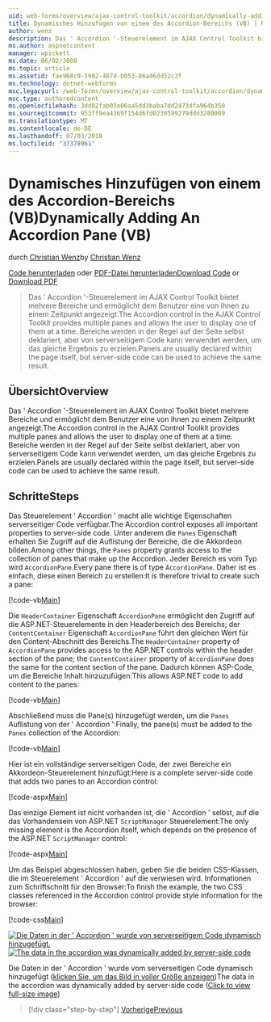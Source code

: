 ```yaml
---
uid: web-forms/overview/ajax-control-toolkit/accordion/dynamically-adding-an-accordion-pane-vb
title: Dynamisches Hinzufügen von einem des Accordion-Bereichs (VB) | Microsoft-Dokumentation
author: wenz
description: Das ' Accordion '-Steuerelement im AJAX Control Toolkit bietet mehrere Bereiche und ermöglicht dem Benutzer eine von ihnen zu einem Zeitpunkt angezeigt. Bereiche werden in der Regel deklariert, w...
ms.author: aspnetcontent
manager: wpickett
ms.date: 06/02/2008
ms.topic: article
ms.assetid: fae968c9-1902-487d-b053-86a46dd52c3f
ms.technology: dotnet-webforms
msc.legacyurl: /web-forms/overview/ajax-control-toolkit/accordion/dynamically-adding-an-accordion-pane-vb
msc.type: authoredcontent
ms.openlocfilehash: 3dd82fab03e06aa5dd3baba7dd24734fa964b350
ms.sourcegitcommit: 953ff9ea4369f154d6fd0239599279ddd3280009
ms.translationtype: MT
ms.contentlocale: de-DE
ms.lasthandoff: 07/03/2018
ms.locfileid: "37378961"
---
```

<a name="dynamically-adding-an-accordion-pane-vb"></a><span data-ttu-id="e7658-104">Dynamisches Hinzufügen von einem des Accordion-Bereichs (VB)</span><span class="sxs-lookup"><span data-stu-id="e7658-104">Dynamically Adding An Accordion Pane (VB)</span></span>
====================
<span data-ttu-id="e7658-105">durch [Christian Wenz](https://github.com/wenz)</span><span class="sxs-lookup"><span data-stu-id="e7658-105">by [Christian Wenz](https://github.com/wenz)</span></span>

<span data-ttu-id="e7658-106">[Code herunterladen](http://download.microsoft.com/download/5/6/d/56d50cef-2011-4c8f-9891-7edc6dc57df9/Accordion2.vb.zip) oder [PDF-Datei herunterladen](http://download.microsoft.com/download/6/7/1/6718d452-ff89-4d3f-a90e-c74ec2d636a3/accordion2VB.pdf)</span><span class="sxs-lookup"><span data-stu-id="e7658-106">[Download Code](http://download.microsoft.com/download/5/6/d/56d50cef-2011-4c8f-9891-7edc6dc57df9/Accordion2.vb.zip) or [Download PDF](http://download.microsoft.com/download/6/7/1/6718d452-ff89-4d3f-a90e-c74ec2d636a3/accordion2VB.pdf)</span></span>

> <span data-ttu-id="e7658-107">Das ' Accordion '-Steuerelement im AJAX Control Toolkit bietet mehrere Bereiche und ermöglicht dem Benutzer eine von ihnen zu einem Zeitpunkt angezeigt.</span><span class="sxs-lookup"><span data-stu-id="e7658-107">The Accordion control in the AJAX Control Toolkit provides multiple panes and allows the user to display one of them at a time.</span></span> <span data-ttu-id="e7658-108">Bereiche werden in der Regel auf der Seite selbst deklariert, aber von serverseitigem Code kann verwendet werden, um das gleiche Ergebnis zu erzielen.</span><span class="sxs-lookup"><span data-stu-id="e7658-108">Panels are usually declared within the page itself, but server-side code can be used to achieve the same result.</span></span>


## <a name="overview"></a><span data-ttu-id="e7658-109">Übersicht</span><span class="sxs-lookup"><span data-stu-id="e7658-109">Overview</span></span>

<span data-ttu-id="e7658-110">Das ' Accordion '-Steuerelement im AJAX Control Toolkit bietet mehrere Bereiche und ermöglicht dem Benutzer eine von ihnen zu einem Zeitpunkt angezeigt.</span><span class="sxs-lookup"><span data-stu-id="e7658-110">The Accordion control in the AJAX Control Toolkit provides multiple panes and allows the user to display one of them at a time.</span></span> <span data-ttu-id="e7658-111">Bereiche werden in der Regel auf der Seite selbst deklariert, aber von serverseitigem Code kann verwendet werden, um das gleiche Ergebnis zu erzielen.</span><span class="sxs-lookup"><span data-stu-id="e7658-111">Panels are usually declared within the page itself, but server-side code can be used to achieve the same result.</span></span>

## <a name="steps"></a><span data-ttu-id="e7658-112">Schritte</span><span class="sxs-lookup"><span data-stu-id="e7658-112">Steps</span></span>

<span data-ttu-id="e7658-113">Das Steuerelement ' Accordion ' macht alle wichtige Eigenschaften serverseitiger Code verfügbar.</span><span class="sxs-lookup"><span data-stu-id="e7658-113">The Accordion control exposes all important properties to server-side code.</span></span> <span data-ttu-id="e7658-114">Unter anderem die `Panes` Eigenschaft erhalten Sie Zugriff auf die Auflistung der Bereiche, die die Akkordeon bilden.</span><span class="sxs-lookup"><span data-stu-id="e7658-114">Among other things, the `Panes` property grants access to the collection of panes that make up the Accordion.</span></span> <span data-ttu-id="e7658-115">Jeder Bereich es vom Typ wird `AccordionPane`.</span><span class="sxs-lookup"><span data-stu-id="e7658-115">Every pane there is of type `AccordionPane`.</span></span> <span data-ttu-id="e7658-116">Daher ist es einfach, diese einen Bereich zu erstellen:</span><span class="sxs-lookup"><span data-stu-id="e7658-116">It is therefore trivial to create such a pane:</span></span>

[!code-vb[Main](dynamically-adding-an-accordion-pane-vb/samples/sample1.vb)]

<span data-ttu-id="e7658-117">Die `HeaderContainer` Eigenschaft `AccordionPane` ermöglicht den Zugriff auf die ASP.NET-Steuerelemente in den Headerbereich des Bereichs; der `ContentContainer` Eigenschaft `AccordionPane` führt den gleichen Wert für den Content-Abschnitt des Bereichs.</span><span class="sxs-lookup"><span data-stu-id="e7658-117">The `HeaderContainer` property of `AccordionPane` provides access to the ASP.NET controls within the header section of the pane; the `ContentContainer` property of `AccordionPane` does the same for the content section of the pane.</span></span> <span data-ttu-id="e7658-118">Dadurch können ASP-Code, um die Bereiche Inhalt hinzuzufügen:</span><span class="sxs-lookup"><span data-stu-id="e7658-118">This allows ASP.NET code to add content to the panes:</span></span>

[!code-vb[Main](dynamically-adding-an-accordion-pane-vb/samples/sample2.vb)]

<span data-ttu-id="e7658-119">Abschließend muss die Pane(s) hinzugefügt werden, um die `Panes` Auflistung von der ' Accordion ':</span><span class="sxs-lookup"><span data-stu-id="e7658-119">Finally, the pane(s) must be added to the `Panes` collection of the Accordion:</span></span>

[!code-vb[Main](dynamically-adding-an-accordion-pane-vb/samples/sample3.vb)]

<span data-ttu-id="e7658-120">Hier ist ein vollständige serverseitigen Code, der zwei Bereiche ein Akkordeon-Steuerelement hinzufügt:</span><span class="sxs-lookup"><span data-stu-id="e7658-120">Here is a complete server-side code that adds two panes to an Accordion control:</span></span>

[!code-aspx[Main](dynamically-adding-an-accordion-pane-vb/samples/sample4.aspx)]

<span data-ttu-id="e7658-121">Das einzige Element ist nicht vorhanden ist, die ' Accordion ' selbst, auf die das Vorhandensein von ASP.NET `ScriptManager` Steuerelement:</span><span class="sxs-lookup"><span data-stu-id="e7658-121">The only missing element is the Accordion itself, which depends on the presence of the ASP.NET `ScriptManager` control:</span></span>

[!code-aspx[Main](dynamically-adding-an-accordion-pane-vb/samples/sample5.aspx)]

<span data-ttu-id="e7658-122">Um das Beispiel abgeschlossen haben, geben Sie die beiden CSS-Klassen, die im Steuerelement ' Accordion ' auf die verwiesen wird. Informationen zum Schriftschnitt für den Browser:</span><span class="sxs-lookup"><span data-stu-id="e7658-122">To finish the example, the two CSS classes referenced in the Accordion control provide style information for the browser:</span></span>

[!code-css[Main](dynamically-adding-an-accordion-pane-vb/samples/sample6.css)]


<span data-ttu-id="e7658-123">[![Die Daten in der ' Accordion ' wurde von serverseitigem Code dynamisch hinzugefügt.](dynamically-adding-an-accordion-pane-vb/_static/image2.png)](dynamically-adding-an-accordion-pane-vb/_static/image1.png)</span><span class="sxs-lookup"><span data-stu-id="e7658-123">[![The data in the accordion was dynamically added by server-side code](dynamically-adding-an-accordion-pane-vb/_static/image2.png)](dynamically-adding-an-accordion-pane-vb/_static/image1.png)</span></span>

<span data-ttu-id="e7658-124">Die Daten in der ' Accordion ' wurde vom serverseitigen Code dynamisch hinzugefügt ([klicken Sie, um das Bild in voller Größe anzeigen](dynamically-adding-an-accordion-pane-vb/_static/image3.png))</span><span class="sxs-lookup"><span data-stu-id="e7658-124">The data in the accordion was dynamically added by server-side code ([Click to view full-size image](dynamically-adding-an-accordion-pane-vb/_static/image3.png))</span></span>

> [!div class="step-by-step"]
> [<span data-ttu-id="e7658-125">Vorherige</span><span class="sxs-lookup"><span data-stu-id="e7658-125">Previous</span></span>](databinding-to-an-accordion-vb.md)
